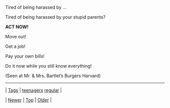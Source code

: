 <!--
title: Tired of being harassed by your stupid parents? ACT NOW! Move out! Get a job! Pay your own bills! Do it now while you still know everything! (Seen at Mr. &amp; Mrs. Bartlet&rsquo;s Burgers Harvard)
date: 2020-06-28T15:27:00.348Z
tags: teenagers, regular
-->


Tired of being harassed by ...

<p>Tired of being harassed by your stupid parents?</p>

<p><b>ACT NOW!</b></p>

<p>Move out!</p>

<p>Get a job!</p>

<p>Pay your own bills!</p>

<p>Do it now while you still know everything!</p>

<p>(Seen at Mr. &amp; Mrs. Bartlet&rsquo;s Burgers Harvard)</p>

<!--BOTTOM-POST-NAVIGATION-->
---

| [Tags](tags.md) | [teenagers](tag-teenagers.md) [regular](tag-regular.md) |

| [Newer](91851694175.md) | [Top](index.md) | [Older](91970777649.md) |